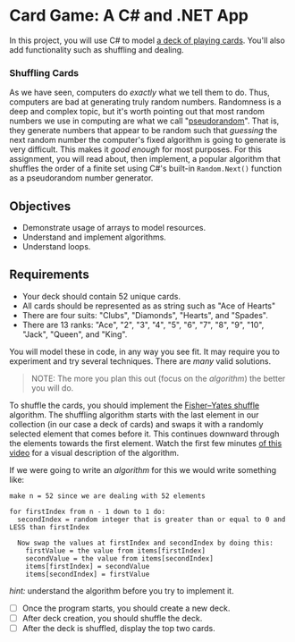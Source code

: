 # Card Game: A C# and .NET App
In this project, you will use C# to model [a deck of playing cards](https://en.wikipedia.org/wiki/standard_52-card_deck). You'll also add functionality such as shuffling and dealing.

### Shuffling Cards

As we have seen, computers do _exactly_ what we tell them to do. Thus, computers are bad at generating truly random numbers. Randomness is a deep and complex topic, but it's worth pointing out that most random numbers we use in computing are what we call "[pseudorandom](https://en.wikipedia.org/wiki/pseudorandomness)". That is, they generate numbers that appear to be random such that _guessing_ the next random number the computer's fixed algorithm is going to generate is very difficult. This makes it _good enough_ for most purposes. For this assignment, you will read about, then implement, a popular algorithm that shuffles the order of a finite set using C#'s built-in `Random.Next()` function as a pseudorandom number generator.

## Objectives

- Demonstrate usage of arrays to model resources.
- Understand and implement algorithms.
- Understand loops.

## Requirements

- Your deck should contain 52 unique cards.
- All cards should be represented as as string such as "Ace of Hearts"
- There are four suits: "Clubs", "Diamonds", "Hearts", and "Spades".
- There are 13 ranks: "Ace", "2", "3", "4", "5", "6", "7", "8", "9", "10",
  "Jack", "Queen", and "King".

You will model these in code, in any way you see fit. It may require you to experiment and try several techniques. There are _many_ valid solutions.

> NOTE: The more you plan this out (focus on the _algorithm_) the better you will do.

To shuffle the cards, you should implement the [Fisher–Yates shuffle](https://en.wikipedia.org/wiki/Fisher%E2%80%93Yates_shuffle) algorithm. The shuffling algorithm starts with the last element in our collection (in our case a deck of cards) and swaps it with a randomly selected element that comes before it. This continues downward through the elements towards the first element. Watch the first few minutes [of this video](https://www.youtube.com/watch?v=tLxBwSL3lPQ) for a visual description of the algorithm.

If we were going to write an _algorithm_ for this we would write something like:

```
make n = 52 since we are dealing with 52 elements

for firstIndex from n - 1 down to 1 do:
  secondIndex = random integer that is greater than or equal to 0 and LESS than firstIndex

  Now swap the values at firstIndex and secondIndex by doing this:
    firstValue = the value from items[firstIndex]
    secondValue = the value from items[secondIndex]
    items[firstIndex] = secondValue
    items[secondIndex] = firstValue
```

_hint:_ understand the algorithm before you try to implement it.

- [ ] Once the program starts, you should create a new deck.
- [ ] After deck creation, you should shuffle the deck.
- [ ] After the deck is shuffled, display the top two cards.
